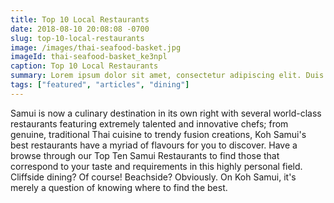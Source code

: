 ```yaml
---
title: Top 10 Local Restaurants
date: 2018-08-10 20:08:08 -0700
slug: top-10-local-restaurants
image: /images/thai-seafood-basket.jpg
imageId: thai-seafood-basket_ke3npl
caption: Top 10 Local Restaurants
summary: Lorem ipsum dolor sit amet, consectetur adipiscing elit. Duis ac sapien ultrices, lobortis risus vitae.
tags: ["featured", "articles", "dining"]
---
```

Samui is now a culinary destination in its own right with several world-class restaurants featuring extremely talented and innovative chefs; from genuine, traditional Thai cuisine to trendy fusion creations, Koh Samui's best restaurants have a myriad of flavours for you to discover. Have a browse through our Top Ten Samui Restaurants to find those that correspond to your taste and requirements in this highly personal field. Cliffside dining? Of course! Beachside? Obviously. On Koh Samui, it's merely a question of knowing where to find the best.
